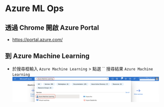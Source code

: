 # Azure ML Ops
## 透過 Chrome 開啟 Azure Portal
* https://portal.azure.com/

## 到 Azure Machine Learning
* 於搜尋框輸入 `Azure Machine Learning` > 點選 `` 搜尋結果 `Azure Machine Learning`
![](./Images/1.png)

